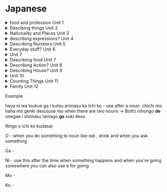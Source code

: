 # Japanese

<details>
<summary>food and profession Unit 1 </summary>

 * Ocha — green tea

* Gohan - rice

* Yasashi - nice

* Lawyer - bengoshi

* Student - gakusei

* Person - hito
</details>

<details>
<summary>Descibing things Unit 2</summary>

* This - kore wa/ kore ra — these / kono - person

* That - sore

* Where - doko

* Here - Koko

* There - soko

* Big - ookii

* Small - chiisai

</details>

<details>
<summary>Nationality and Places Unit 3 </summary>

* kanada Jin - Canadian

* Amerika jin - American 

* Igirisu - Britain 

* France go - france language french
 
* Burajiru - brazil

* Doitsu - German

* Hotel - hoteru

* Basutei - bus stop

* Kuukou - airport

* Chikatetsu - subway

* Konbini -Convenience Store - )

* Deeptatho - department store

* Train station - ekki

* University - daigaku
 
</details>

<details>
<summary>describing expressions? Unit 4 </summary>

* Red - Akaai

* Umbrella - kasa

* hat - Boushi 

* Shoe - kutsu

* Cheerful - akarui

* Funny - omoshiroi
</details>

<details>
<summary>Describing Numbers Unit 5 </summary>

* Ima - now

* Sanji - 3o clock (Sanji :D)

* Nanji - time

* Sanji han - 3:30

* Yon - four

* Go - five 

* Roku - six 

* Nana - seven 

* Hachi - eight 

* Kyuu - nine 

* Jyuu - ten

* Jyuu(ni) - twelve 

* Mo - also

* About - goro

</details>

<details>
<summary>Everyday stuff? Unit 6 </summary>

* Excuse me - sumimasen

* Janai - not

* Kippu - ticket

* Sumaho - phone 

* Chizu - map

* Kaban - bag.

* Mise - store 

* Hashi - chopsticks

* Takai - expensive

* Yasui - cheap

* Machi - town

* Kuroi - black

* Tori - bird

* Ii / ee - good 

* Onegaisimasu - please 

* See you tomorrow - Mata haishth(huh sstha)

* Doumo - very much 

* Douzo - here you are

* Doui tashi mashite(maash ste) - you're welcome 

* Kochi ra koso - likewise/ you too as well

* Oyasumi nasai - good night

* Dewa - well

* Ja - well then
 </details>

<details>
<summary> Unit 7 </summary>

 * Shushusin - from

* Iimasu - name Sandhya to iimasu my name is Sandhya

* Eigo - English

* Ga hanasemasu - can speak

* Mochi Ron - ofcourse

* Dewa Arimasen - i am not 

* Tabemaseu - will eat

* Nomimasu - will drink

* Masen - will not
 
</details>

<details>
<summary>Describing food Unit 7 </summary>

* Pan - bread

* Sakana - fish

* Yasai - vegetable

* Koohi - coffee

* Gyuunyuu - milk

* Gochirosama deshi ta - thank you for the food

* Dore - which

* Choudou - exactly
 
</details>

<details>
<summary>Describing Action? Unit 8 </summary>

* Ikimasu - will go 

* Gakkou - school

* Kaisha - company

* ogo - afternoon/PM

* Gozen - AM

* Reiji - 12 AM

* Okimasu - getup 

* Nemasu - sleep

* Mainasa - every morning 

* Mainnichi - every day

* Arimasu/imasu single i- not name there is there are/ living this 

* Imasu ka - do you have
</details> 

<details>
<summary>Describing House? Unit 9 </summary>

* Mado - window 

* Iwe - house

* Furo. - bathroom 

* Shinshitsu - bedroom?

* Isu - chair 

* Niwe - yard

* Tsukue - desk

* Heya - room

* Daidokoro - kitchen

* Live in - sundei imasu

* Sai - years old

Yo - end of sentence like an exclamation naruto uses it all the time iirc

Ne - right?
</details>

<details>
<summary>Unit 10 </summary>

 
* Tomoushi - name is

* Gaikokujin - foreigner

* Ryugaksuei - foreign exchange student 

* Chigai - not right/difference

* Nensei - grade

* Shougaksuei - elementary school

* Chugaksei - middle school

* Koukousei - high school students 

* Iiyo - sure thing

</details>

<details>
<summary>Counting Things Unit 11 </summary>
 
* Ikutsu - How many 

* hititsu - one thing
 
* Futatsu - two things

* Mitsu - three things

* Yotsu - four things

* itsutsu - five things
 
* Mutsu - six things 

* Nanatsu - seven things

* Yatsu - eight things

* Kokonotsu - nine things 

* Ikutsu - how many

</details>

<details>
 <summary>Family Unit 12</summary>
 adding no after I changes to my mine etc
 
 * Kare - his
 
 * Kanojo - she
 
*  Karera - They (korera for non-living) this generally refers to men kanojotachi 
  
There is a difference when you talk about your family vs others(you add san for others)
 
* Otosan/chichi - Father/My father

* Okasan/haha - Mother
 
* Onesan/ane - Older sister
 
* Onisan/ani - Older brother
 
* otouto - younger brother
 
* imouto - younger sister
 
* kyoudai - siblings/brothers
 
* shimai  - sisters
 
* ryoushin - parents
 
* kazoku - family

### Food

* karai - spicy (kaara)
 
* amai - sweet
 
* ikura - how much?

* man - 10000

* sen - 1000

* hyaku - 100 

* dare - who
 
* dono - Which
 
* hirugohan - lunch

* asagohan - breakfast
 
* atsui - hot
 
* tsumetai - cold

* mazui - tastes bad

* shokudou - cafeteria
 
* suki - like
 
* kirai - don't like
 

 
</details>

Example 

heya ni wa tsukue ga i kutsu arimasu ka
Ichi ko - use after a noun.
chichi mo haha mo genki desu(use mo when there are two nouns -> Both)
nihongo **de** onegaa i shimasu
tamago **ga** suki desu

Ringo o ichi ko kudasai 

O - when you do something to noun like eat , drink and when you ask something 

Ga -

Ni - use this after the time when something happens and when you're going somewhere you can also use e for going 

Mo -

Ko - 

